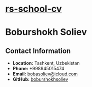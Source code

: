 # [rs-school-cv](https://github.com/boburshokhsoliev/rsschool-cv/blob/gh-pages/cv.md) 

# Boburshokh Soliev

## Contact Information
* **Location:** Tashkent, Uzbekistan
* **Phone:** +998945015474
* **Email:** bobasoliev@icloud.com
* **GitHub:**  [boburshokhsoliev](https://github.com/boburshokhsoliev)
